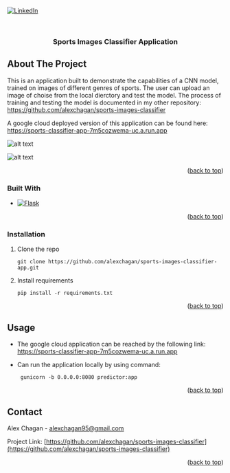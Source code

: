 

[![LinkedIn][linkedin-shield]][linkedin-url]

<!-- PROJECT LOGO -->
<br />
<div align="center">
 
  <h3 align="center">Sports Images Classifier Application</h3>
 
</div>



<!-- ABOUT THE PROJECT -->
## About The Project

This is an application built to demonstrate the capabilities of a CNN model, trained on images of different genres of sports.
The user can upload an image of choise from the local dierctory and test the model.
The process of training and testing the model is documented in my other repository: https://github.com/alexchagan/sports-images-classifier

A google cloud deployed version of this application can be found here: https://sports-classifier-app-7m5cozwema-uc.a.run.app


![alt text](https://i.ibb.co/zhndbmN/homepage.png)

![alt text](https://i.ibb.co/PWggBXX/prediction.png)

<p align="right">(<a href="#readme-top">back to top</a>)</p>



### Built With

* [![Flask][Flask]][Flask-url]

<p align="right">(<a href="#readme-top">back to top</a>)</p>

### Installation


1. Clone the repo
   ```
   git clone https://github.com/alexchagan/sports-images-classifier-app.git
   ```
2. Install requirements
   ```
   pip install -r requirements.txt
   ```
<p align="right">(<a href="#readme-top">back to top</a>)</p>



<!-- USAGE EXAMPLES -->
## Usage

* The google cloud application can be reached by the following link: https://sports-classifier-app-7m5cozwema-uc.a.run.app
 
* Can run the application locally by using command: 
  ```
   gunicorn -b 0.0.0.0:8080 predictor:app
  ```

<p align="right">(<a href="#readme-top">back to top</a>)</p>

<!-- CONTACT -->
## Contact

Alex Chagan  - alexchagan95@gmail.com

Project Link: [https://github.com/alexchagan/sports-images-classifier](https://github.com/alexchagan/sports-images-classifier)

<p align="right">(<a href="#readme-top">back to top</a>)</p>

<!-- MARKDOWN LINKS & IMAGES -->
<!-- https://www.markdownguide.org/basic-syntax/#reference-style-links -->
[linkedin-shield]: https://img.shields.io/badge/-LinkedIn-black.svg?style=for-the-badge&logo=linkedin&colorB=555
[linkedin-url]: https://www.linkedin.com/in/alex-chagan-a243221b6/
[Flask-url]: https://flask.palletsprojects.com/en/2.2.x/
[Flask]: https://img.shields.io/badge/-Flask-black

